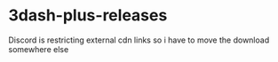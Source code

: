 # 3dash-plus-releases
Discord is restricting external cdn links so i have to move the download somewhere else
